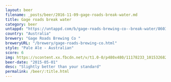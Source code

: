 ```yaml
---
layout: beer
filename: _posts/beer/2016-11-09-gage-roads-break-water.md
title: Gage roads break water
category: beer
untappd: "https://untappd.com/b/gage-roads-brewing-co--break-water/860314"
country: "Australia"
brewery: "Gage Roads Brewing Co "
breweryURL: "/brewery/gage-roads-brewing-co.html"
style: "Pale Ale - Australian"
score: 6
img: https://scontent.xx.fbcdn.net/v/t1.0-0/p480x480/11178233_10153268265658745_1088283222834381460_n.jpg?oh=2980623aefb30e560149ace042fb2d0e&oe=5B2E9B6C
beer-date: "2015-05-01"
desc: "Slightly better than your standard"
permalink: /beer/:title.html
---
```

